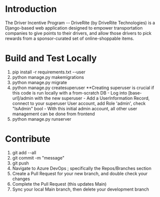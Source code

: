 # Introduction 
The Driver Incentive Program -- DriveRite (by DriveRite Technologies) is a Django-based web application designed to empower transportation companies to give points to their drivers, and 
allow those drivers to pick rewards from a sponsor-curated set of online-shoppable items.

# Build and Test Locally

1.	pip install -r requirements.txt --user
2.	python manage.py makemigrations
3.	python manage.py migrate
4.  python manage.py createsuperuser
        **Creating superuser is crucial if this code is run locally with a from-scratch DB
        - Log into [base-url]/admin with the new superuser
        - Add a UserInformation Record, connect to your superuser User account, add Role 'admin', check "IsAdmin" bool
        - With this initial admin account, all other user management can be done from frontend
5.	python manage.py runserver

# Contribute

1.	git add --all
2.	git commit -m "message"
3.	git push
4.  Navigate to Azure DevOps ; specifically the Repos/Branches section
5.  Create a Pull Request for your new branch, and double check your changes
6.  Complete the Pull Request (this updates Main)
7.  Sync your local Main branch, then delete your development branch
